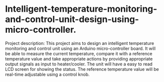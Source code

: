 # Intelligent-temperature-monitoring-and-control-unit-design-using-micro-controller.

Project description:
This project aims to design an intelligent temperature monitoring and control unit using an Arduino micro-controller board. It will be able to measure the current temperature, compare it with a reference temperature value and take appropriate actions by providing appropriate output signals as input to heater/cooler. The unit will have a easy to read LCD screen for showing the status. The reference temperature value will be real-time adjustable using a control knob.
